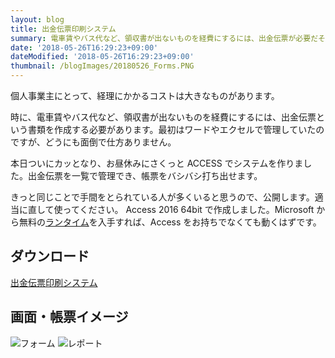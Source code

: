 ```yaml
---
layout: blog
title: 出金伝票印刷システム
summary: 電車賃やバス代など、領収書が出ないものを経費にするには、出金伝票が必要だそうです。この管理が面倒だったので、さくっとACCESSでシステムを作りました。
date: '2018-05-26T16:29:23+09:00'
dateModified: '2018-05-26T16:29:23+09:00'
thumbnail: /blogImages/20180526_Forms.PNG
---
```


個人事業主にとって、経理にかかるコストは大きなものがあります。

時に、電車賃やバス代など、領収書が出ないものを経費にするには、出金伝票という書類を作成する必要があります。最初はワードやエクセルで管理していたのですが、どうにも面倒で仕方ありません。

本日ついにカッとなり、お昼休みにさくっと ACCESS でシステムを作りました。出金伝票を一覧で管理でき、帳票をバシバシ打ち出せます。

きっと同じことで手間をとられている人が多くいると思うので、公開します。適当に直して使ってください。
Access 2016 64bit で作成しました。Microsoft から無料の[ランタイム](https://www.microsoft.com/ja-jp/download/details.aspx?id=50040)を入手すれば、Access をお持ちでなくても動くはずです。

## ダウンロード

<a href="/blogStatics/20180526_denpyo-system.zip" download>出金伝票印刷システム</a>

## 画面・帳票イメージ

![フォーム](/blogImages/20180526_Forms.PNG)
![レポート](/blogImages/20180526_Report.PNG)
